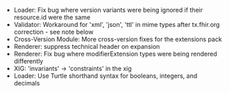 * Loader: Fix bug where version variants were being ignored if their resource.id were the same
* Validator: Workaround for 'xml', 'json', 'ttl' in mime types after tx.fhir.org correction - see note below
* Cross-Version Module: More cross-version fixes for the extensions pack
* Renderer: suppress technical header on expansion
* Renderer: Fix bug where modifierExtension types were being rendered differently
* XIG: 'invariants' -> 'constraints' in the xig
* Loader: Use Turtle shorthand syntax for booleans, integers, and decimals
